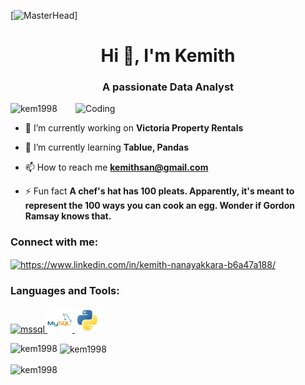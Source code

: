 [![MasterHead]([https://1.bp.blogspot.com/-7A4WynwLsM...](https://www.canva.com/design/DAFt0MgYZD0/tTNuJPgADG6syevnuZf-KQ/watch?utm_content=DAFt0MgYZD0&utm_campaign=celebratory_first_publish&utm_medium=link&utm_source=celebratory_first_publish))]
<h1 align="center">Hi 👋, I'm Kemith</h1>
<h3 align="center">A passionate Data Analyst</h3>
<img align="right" alt="Coding" width="400" src="https://cdn.dribbble.com/users/1162077/screenshots/3848914/programmer.gif">

<p align="left"> <img src="https://komarev.com/ghpvc/?username=kem1998&label=Profile%20views&color=0e75b6&style=flat" alt="kem1998" /> </p>

- 🔭 I’m currently working on **Victoria Property Rentals**

- 🌱 I’m currently learning **Tablue, Pandas**

- 📫 How to reach me **kemithsan@gmail.com**

- ⚡ Fun fact **A chef's hat has 100 pleats. Apparently, it's meant to represent the 100 ways you can cook an egg. Wonder if Gordon Ramsay knows that.**

<h3 align="left">Connect with me:</h3>
<p align="left">
<a href="https://linkedin.com/in/https://www.linkedin.com/in/kemith-nanayakkara-b6a47a188/" target="blank"><img align="center" src="https://raw.githubusercontent.com/rahuldkjain/github-profile-readme-generator/master/src/images/icons/Social/linked-in-alt.svg" alt="https://www.linkedin.com/in/kemith-nanayakkara-b6a47a188/" height="30" width="40" /></a>
</p>

<h3 align="left">Languages and Tools:</h3>
<p align="left"> <a href="https://www.microsoft.com/en-us/sql-server" target="_blank" rel="noreferrer"> <img src="https://www.svgrepo.com/show/303229/microsoft-sql-server-logo.svg" alt="mssql" width="40" height="40"/> </a> <a href="https://www.mysql.com/" target="_blank" rel="noreferrer"> <img src="https://raw.githubusercontent.com/devicons/devicon/master/icons/mysql/mysql-original-wordmark.svg" alt="mysql" width="40" height="40"/> </a> <a href="https://www.python.org" target="_blank" rel="noreferrer"> <img src="https://raw.githubusercontent.com/devicons/devicon/master/icons/python/python-original.svg" alt="python" width="40" height="40"/> </a> </p>

<p><img align="left" src="https://github-readme-stats.vercel.app/api/top-langs?username=kem1998&show_icons=true&locale=en&layout=compact" alt="kem1998" /></p>

<p>&nbsp;<img align="center" src="https://github-readme-stats.vercel.app/api?username=kem1998&show_icons=true&locale=en" alt="kem1998" /></p>

<p><img align="center" src="https://github-readme-streak-stats.herokuapp.com/?user=kem1998&" alt="kem1998" /></p>
